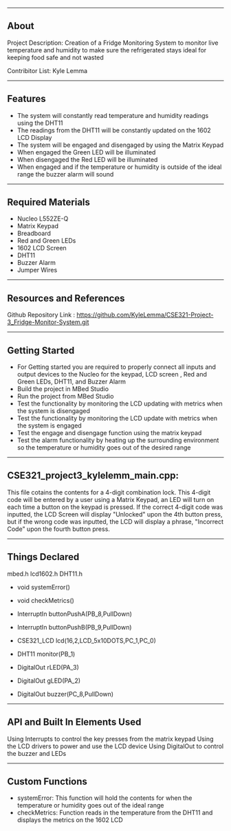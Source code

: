 
-------------------
About
-------------------
Project Description: Creation of a Fridge Monitoring System to monitor live temperature and humidity to make sure the refrigerated stays ideal for keeping food safe and not wasted

Contribitor List: Kyle Lemma

--------------------
Features
--------------------
  - The system will constantly read temperature and humidity readings using the DHT11
  - The readings from the DHT11 will be constantly updated on the 1602 LCD Display
  - The system will be engaged and disengaged by using the Matrix Keypad
  - When engaged the Green LED will be illuminated
  - When disengaged the Red LED will be illuminated 
  - When engaged and if the temperature or humidity is outside of the ideal range the buzzer alarm will sound
  
--------------------
Required Materials
--------------------
- Nucleo L552ZE-Q
- Matrix Keypad
- Breadboard
- Red and Green LEDs
- 1602 LCD Screen
- DHT11
- Buzzer Alarm
- Jumper Wires

--------------------
Resources and References
--------------------

Github Repository Link : https://github.com/KyleLemma/CSE321-Project-3_Fridge-Monitor-System.git

--------------------
Getting Started
--------------------

 - For Getting started you are required to properly connect all inputs and output devices to the Nucleo for the keypad, LCD screen , Red and Green LEDs, DHT11, and Buzzer Alarm
 - Build the project in MBed Studio 
 - Run the project from MBed Studio
 - Test the functionality by monitoring the LCD updating with metrics when the system is disengaged
 - Test the functionality by monitoring the LCD update with metrics when the system is engaged
 - Test the engage and disengage function using the matrix keypad
 - Test the alarm functionality by heating up the surrounding environment so the temperature or humidity goes out of the desired range
  
--------------------
CSE321_project3_kylelemm_main.cpp:
--------------------
 
This file cotains the contents for a 4-digit combination lock. This 4-digit code will be entered by a user using a Matrix Keypad, an LED will turn on each time a button on the keypad is pressed. If the correct 4-digit code was inputted, the LCD Screen will display "Unlocked" upon the 4th button press, but if the wrong code was inputted, the LCD will display a phrase, "Incorrect Code" upon the fourth button press. 

----------
Things Declared
----------

mbed.h
lcd1602.h
DHT11.h
<cstdio>
<string>
<iostream>

- void systemError()
- void checkMetrics()

- InterruptIn buttonPushA(PB_8,PullDown)
- InterruptIn buttonPushB(PB_9,PullDown)
- CSE321_LCD lcd(16,2,LCD_5x10DOTS,PC_1,PC_0)
- DHT11 monitor(PB_1)

- DigitalOut rLED(PA_3)
- DigitalOut gLED(PA_2)
- DigitalOut buzzer(PC_8,PullDown)

----------
API and Built In Elements Used
----------

Using Interrupts to control the key presses from the matrix keypad
Using the LCD drivers to power and use the LCD device
Using DigitalOut to control the buzzer and LEDs

----------
Custom Functions
----------

- systemError: This function will hold the contents for when the temperature or humidity goes out of the ideal range
- checkMetrics: Function reads in the temperature from the DHT11 and displays the metrics on the 1602 LCD


